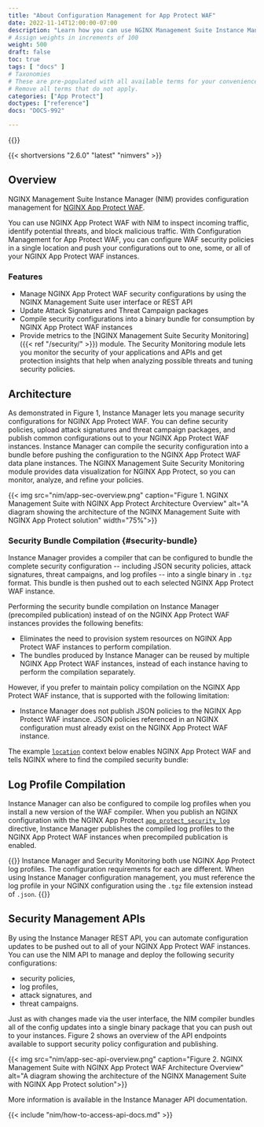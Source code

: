 ```yaml
---
title: "About Configuration Management for App Protect WAF"
date: 2022-11-14T12:00:00-07:00
description: "Learn how you can use NGINX Management Suite Instance Manager to configure NGINX App Protect WAF security policies."
# Assign weights in increments of 100
weight: 500
draft: false
toc: true
tags: [ "docs" ]
# Taxonomies
# These are pre-populated with all available terms for your convenience.
# Remove all terms that do not apply.
categories: ["App Protect"]
doctypes: ["reference"]
docs: "DOCS-992"

---
```

{{<custom-styles>}}

{{< shortversions "2.6.0" "latest" "nimvers" >}}
  
## Overview

NGINX Management Suite Instance Manager (NIM) provides configuration management for [NGINX App Protect WAF](https://www.nginx.com/products/nginx-app-protect/web-application-firewall/). 

You can use NGINX App Protect WAF with NIM to inspect incoming traffic, identify potential threats, and block malicious traffic. With Configuration Management for App Protect WAF, you can configure WAF security policies in a single location and push your configurations out to one, some, or all of your NGINX App Protect WAF instances.

### Features

- Manage NGINX App Protect WAF security configurations by using the NGINX Management Suite user interface or REST API
- Update Attack Signatures and Threat Campaign packages 
- Compile security configurations into a binary bundle for consumption by NGINX App Protect WAF instances
- Provide metrics to the [NGINX Management Suite Security Monitoring]({{< ref "/security/" >}}) module. The Security Monitoring module lets you monitor the security of your applications and APIs and get protection insights that help when analyzing possible threats and tuning security policies.

## Architecture

As demonstrated in Figure 1, Instance Manager lets you manage security configurations for NGINX App Protect WAF. You can define security policies, upload attack signatures and threat campaign packages, and publish common configurations out to your NGINX App Protect WAF instances. Instance Manager can compile the security configuration into a bundle before pushing the configuration to the NGINX App Protect WAF data plane instances. The NGINX Management Suite Security Monitoring module provides data visualization for NGINX App Protect, so you can monitor, analyze, and refine your policies. 

{{< img src="nim/app-sec-overview.png" caption="Figure 1. NGINX Management Suite with NGINX App Protect Architecture Overview" alt="A diagram showing the architecture of the NGINX Management Suite with NGINX App Protect solution" width="75%">}}

### Security Bundle Compilation {#security-bundle}

Instance Manager provides a compiler that can be configured to bundle the complete security configuration -- including JSON security policies, attack signatures, threat campaigns, and log profiles -- into a single binary in `.tgz` format. This bundle is then pushed out to each selected NGINX App Protect WAF instance.

Performing the security bundle compilation on Instance Manager (precompiled publication) instead of on the NGINX App Protect WAF instances provides the following benefits:

- Eliminates the need to provision system resources on NGINX App Protect WAF instances to perform compilation.
- The bundles produced by Instance Manager can be reused by multiple NGINX App Protect WAF instances, instead of each instance having to perform the compilation separately.

However, if you prefer to maintain policy compilation on the NGINX App Protect WAF instance, that is supported with the following limitation:
- Instance Manager does not publish JSON policies to the NGINX App Protect WAF instance. JSON policies referenced in an NGINX configuration must already exist on the NGINX App Protect WAF instance. 

The example [`location`](https://nginx.org/en/docs/http/ngx_http_core_module.html#location) context below enables NGINX App Protect WAF and tells NGINX where to find the compiled security bundle:

## Log Profile Compilation

Instance Manager can also be configured to compile log profiles when you install a new version of the WAF compiler. When you publish an NGINX configuration with the NGINX App Protect [`app_protect_security_log`](https://docs.nginx.com/nginx-app-protect/logging-overview/security-log/#app_protect_security_log) directive, Instance Manager publishes the compiled log profiles to the NGINX App Protect WAF instances when precompiled publication is enabled.

{{<important>}}
Instance Manager and Security Monitoring both use NGINX App Protect log profiles. The configuration requirements for each are different. When using Instance Manager configuration management, you must reference the log profile in your NGINX configuration using the `.tgz` file extension instead of `.json`.
{{</important>}}

## Security Management APIs

By using the Instance Manager REST API, you can automate configuration updates to be pushed out to all of your NGINX App Protect WAF instances. You can use the NIM API to manage and deploy the following security configurations:

- security policies,
- log profiles,
- attack signatures, and
- threat campaigns.

Just as with changes made via the user interface, the NIM compiler bundles all of the config updates into a single binary package that you can push out to your instances. Figure 2 shows an overview of the API endpoints available to support security policy configuration and publishing. 

{{< img src="nim/app-sec-api-overview.png" caption="Figure 2. NGINX Management Suite with NGINX App Protect WAF Architecture Overview" alt="A diagram showing the architecture of the NGINX Management Suite with NGINX App Protect solution">}}

More information is available in the Instance Manager API documentation.  

{{< include "nim/how-to-access-api-docs.md" >}}
